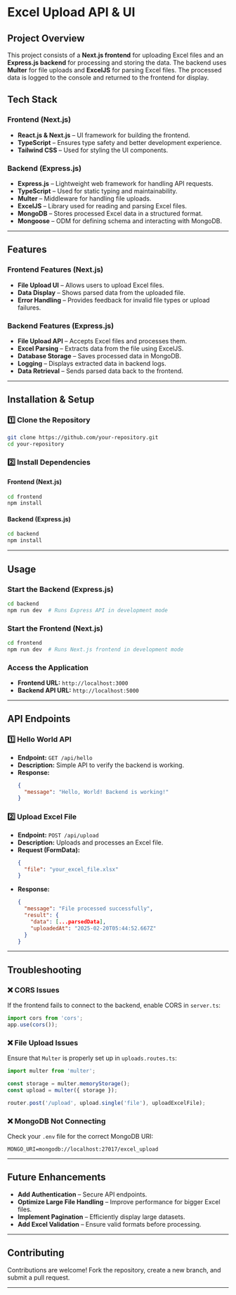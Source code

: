 # **Excel Upload API & UI**

## **Project Overview**

This project consists of a **Next.js frontend** for uploading Excel files and an **Express.js backend** for processing and storing the data. The backend uses **Multer** for file uploads and **ExcelJS** for parsing Excel files. The processed data is logged to the console and returned to the frontend for display.

## **Tech Stack**

### **Frontend (Next.js)**

- **React.js & Next.js** – UI framework for building the frontend.
- **TypeScript** – Ensures type safety and better development experience.
- **Tailwind CSS** – Used for styling the UI components.

### **Backend (Express.js)**

- **Express.js** – Lightweight web framework for handling API requests.
- **TypeScript** – Used for static typing and maintainability.
- **Multer** – Middleware for handling file uploads.
- **ExcelJS** – Library used for reading and parsing Excel files.
- **MongoDB** – Stores processed Excel data in a structured format.
- **Mongoose** – ODM for defining schema and interacting with MongoDB.

---

## **Features**

### **Frontend Features (Next.js)**

- **File Upload UI** – Allows users to upload Excel files.
- **Data Display** – Shows parsed data from the uploaded file.
- **Error Handling** – Provides feedback for invalid file types or upload failures.

### **Backend Features (Express.js)**

- **File Upload API** – Accepts Excel files and processes them.
- **Excel Parsing** – Extracts data from the file using ExcelJS.
- **Database Storage** – Saves processed data in MongoDB.
- **Logging** – Displays extracted data in backend logs.
- **Data Retrieval** – Sends parsed data back to the frontend.

---

## **Installation & Setup**

### **1️⃣ Clone the Repository**

```bash
git clone https://github.com/your-repository.git
cd your-repository
```

### **2️⃣ Install Dependencies**

#### **Frontend (Next.js)**

```bash
cd frontend
npm install
```

#### **Backend (Express.js)**

```bash
cd backend
npm install
```

---

## **Usage**

### **Start the Backend (Express.js)**

```bash
cd backend
npm run dev  # Runs Express API in development mode
```

### **Start the Frontend (Next.js)**

```bash
cd frontend
npm run dev  # Runs Next.js frontend in development mode
```

### **Access the Application**

- **Frontend URL:** `http://localhost:3000`
- **Backend API URL:** `http://localhost:5000`

---

## **API Endpoints**

### **1️⃣ Hello World API**

- **Endpoint:** `GET /api/hello`
- **Description:** Simple API to verify the backend is working.
- **Response:**
  ```json
  {
    "message": "Hello, World! Backend is working!"
  }
  ```

### **2️⃣ Upload Excel File**

- **Endpoint:** `POST /api/upload`
- **Description:** Uploads and processes an Excel file.
- **Request (FormData):**
  ```json
  {
    "file": "your_excel_file.xlsx"
  }
  ```
- **Response:**
  ```json
  {
    "message": "File processed successfully",
    "result": {
      "data": [...parsedData],
      "uploadedAt": "2025-02-20T05:44:52.667Z"
    }
  }
  ```

---

## **Troubleshooting**

### ❌ **CORS Issues**

If the frontend fails to connect to the backend, enable CORS in `server.ts`:

```ts
import cors from 'cors';
app.use(cors());
```

### ❌ **File Upload Issues**

Ensure that `Multer` is properly set up in `uploads.routes.ts`:

```ts
import multer from 'multer';

const storage = multer.memoryStorage();
const upload = multer({ storage });

router.post('/upload', upload.single('file'), uploadExcelFile);
```

### ❌ **MongoDB Not Connecting**

Check your `.env` file for the correct MongoDB URI:

```
MONGO_URI=mongodb://localhost:27017/excel_upload
```

---

## **Future Enhancements**

- **Add Authentication** – Secure API endpoints.
- **Optimize Large File Handling** – Improve performance for bigger Excel files.
- **Implement Pagination** – Efficiently display large datasets.
- **Add Excel Validation** – Ensure valid formats before processing.

---

## **Contributing**

Contributions are welcome! Fork the repository, create a new branch, and submit a pull request.

---
